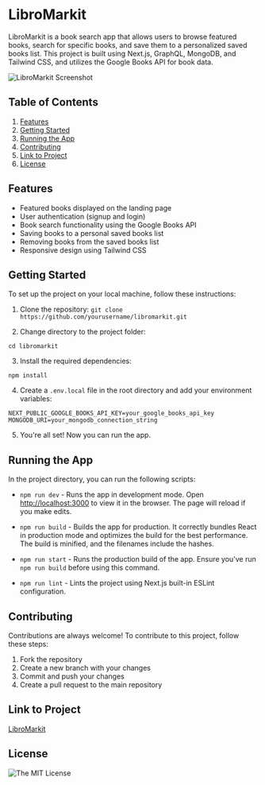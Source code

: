 # LibroMarkit 

LibroMarkit is a book search app that allows users to browse featured books, search for specific books, and save them to a personalized saved books list. This project is built using Next.js, GraphQL, MongoDB, and Tailwind CSS, and utilizes the Google Books API for book data.

![LibroMarkit Screenshot](./screenshot.png)

## Table of Contents

1. [Features](#features)
2. [Getting Started](#getting-started)
3. [Running the App](#running-the-app)
4. [Contributing](#contributing)
5. [Link to Project](#link-to-project)
6. [License](#license)

## Features

- Featured books displayed on the landing page
- User authentication (signup and login)
- Book search functionality using the Google Books API
- Saving books to a personal saved books list
- Removing books from the saved books list
- Responsive design using Tailwind CSS

## Getting Started

To set up the project on your local machine, follow these instructions:

1. Clone the repository:
`git clone https://github.com/yourusername/libromarkit.git`

2. Change directory to the project folder:

`cd libromarkit`

3. Install the required dependencies:

`npm install`

4. Create a `.env.local` file in the root directory and add your environment variables:

`NEXT_PUBLIC_GOOGLE_BOOKS_API_KEY=your_google_books_api_key`
`MONGODB_URI=your_mongodb_connection_string`


5. You're all set! Now you can run the app.

## Running the App

In the project directory, you can run the following scripts:

- `npm run dev` - Runs the app in development mode. Open [http://localhost:3000](http://localhost:3000) to view it in the browser. The page will reload if you make edits.

- `npm run build` - Builds the app for production. It correctly bundles React in production mode and optimizes the build for the best performance. The build is minified, and the filenames include the hashes.

- `npm run start` - Runs the production build of the app. Ensure you've run `npm run build` before using this command.

- `npm run lint` - Lints the project using Next.js built-in ESLint configuration.

## Contributing

Contributions are always welcome! To contribute to this project, follow these steps:

1. Fork the repository
2. Create a new branch with your changes
3. Commit and push your changes
4. Create a pull request to the main repository

## Link to Project
[LibroMarkit](https://libro-mark-it.vercel.app/)


## License

![The MIT License](https://img.shields.io/badge/license-MIT-green)



